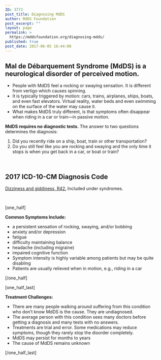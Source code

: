 ```yaml
---
ID: 3772
post_title: Diagnosing MdDS
author: MdDS Foundation
post_excerpt: ""
layout: page
permalink: >
  https://mddsfoundation.org/diagnosing-mdds/
published: true
post_date: 2017-06-05 16:44:08
---
```

<h2 class="intro">Mal de Débarquement Syndrome (MdDS) is a neurological disorder of perceived motion.</h2>
<ul>
 	<li>People with MdDS feel a rocking or swaying sensation. It is different from vertigo which causes spinning.</li>
 	<li>It is typically triggered by motion: cars, trains, airplanes, ships, boats, and even fast elevators. Virtual reality, water beds and even swimming on the surface of the water may cause it.</li>
 	<li>What makes MdDS truly different, is that symptoms often disappear when riding in a car or train—in passive motion.</li>
</ul>
<strong>MdDS requires no diagnostic tests.</strong> The answer to two questions determines the diagnosis:
<ol>
 	<li>Did you recently ride on a ship, boat, train or other transportation?</li>
 	<li>Do you still feel like you are rocking and swaying and the only time it stops is when you get back in a car, or boat or train?</li>
</ol>
&nbsp;
<h2>2017 ICD-10-CM Diagnosis Code</h2>
<a href="http://www.icd10data.com/ICD10CM/Codes/R00-R99/R40-R46/R42-/R42">Dizziness and giddiness, R42.</a> Included under syndromes.

&nbsp;

[one_half]

<strong>Common Symptoms Include:</strong>
<ul>
 	<li>a persistent sensation of rocking, swaying, and/or bobbing</li>
 	<li>anxiety and/or depression</li>
 	<li>fatigue</li>
 	<li>difficulty maintaining balance</li>
 	<li>headache (including migraine)</li>
 	<li>impaired cognitive function</li>
 	<li>Symptom intensity is highly variable among patients but may be quite disabling</li>
 	<li>Patients are usually relieved when in motion, e.g., riding in a car</li>
</ul>
[/one_half]

[one_half_last]

<strong>Treatment Challenges:</strong>
<ul>
 	<li><span style="font-size: inherit;">There are many people walking around suffering from this condition who don’t know MdDS is the cause. They are undiagnosed.</span></li>
 	<li>The average person with this condition sees many doctors before getting a diagnosis and many tests with no answers.</li>
 	<li><span style="font-size: inherit;">Treatments are trial and error. Some medications may reduce symptoms, though they rarely stop the disorder completely.</span></li>
 	<li>MdDS may persist for months to years</li>
 	<li>The cause of MdDS remains unknown</li>
</ul>
[/one_half_last]